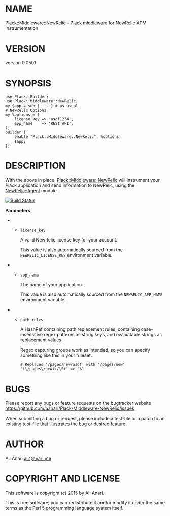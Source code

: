 # NAME

Plack::Middleware::NewRelic - Plack middleware for NewRelic APM instrumentation

# VERSION

version 0.0501

# SYNOPSIS

    use Plack::Builder;
    use Plack::Middleware::NewRelic;
    my $app = sub { ... } # as usual
    # NewRelic Options
    my %options = (
        license_key => 'asdf1234',
        app_name    => 'REST API',
    );
    builder {
        enable "Plack::Middleware::NewRelic", %options;
        $app;
    };

# DESCRIPTION

With the above in place, [Plack::Middleware::NewRelic](https://metacpan.org/pod/Plack::Middleware::NewRelic) will instrument your
Plack application and send information to NewRelic, using the [NewRelic::Agent](https://metacpan.org/pod/NewRelic::Agent)
module.

[![Build Status](https://travis-ci.org/aanari/Plack-Middleware-NewRelic.svg?branch=master)](https://travis-ci.org/aanari/Plack-Middleware-NewRelic)

**Parameters**

- - `license_key`

    A valid NewRelic license key for your account.

    This value is also automatically sourced from the `NEWRELIC_LICENSE_KEY` environment variable.

- - `app_name`

    The name of your application.

    This value is also automatically sourced from the `NEWRELIC_APP_NAME` environment variable.

- - `path_rules`

    A HashRef containing path replacement rules, containing case-insensitive regex patterns as string keys, and evaluatable strings as replacement values.

    Regex capturing groups work as intended, so you can specify something like this in your ruleset:

        # Replaces '/pages/new/asdf' with '/pages/new'
        '(\/pages\/new)\/\S+' => '$1'

# BUGS

Please report any bugs or feature requests on the bugtracker website
https://github.com/aanari/Plack-Middleware-NewRelic/issues

When submitting a bug or request, please include a test-file or a
patch to an existing test-file that illustrates the bug or desired
feature.

# AUTHOR

Ali Anari <ali@anari.me>

# COPYRIGHT AND LICENSE

This software is copyright (c) 2015 by Ali Anari.

This is free software; you can redistribute it and/or modify it under
the same terms as the Perl 5 programming language system itself.
